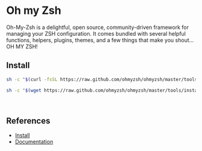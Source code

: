 
# Oh my Zsh

Oh-My-Zsh is a delightful, open source, community-driven framework for managing your ZSH configuration.
It comes bundled with several helpful functions, helpers, plugins, themes, and a few things that make 
you shout... OH MY ZSH!

## Install

<Tabs>
  <TabItem value="curl" label="Install via curl" default>

```bash
sh -c "$(curl -fsSL https://raw.github.com/ohmyzsh/ohmyzsh/master/tools/install.sh)"
```

  </TabItem>
  <TabItem value="wget" label="Install via wget">

```bash
sh -c "$(wget https://raw.github.com/ohmyzsh/ohmyzsh/master/tools/install.sh -O -)"
```

  </TabItem>
</Tabs>
<br/>

## References

* [Install](https://ohmyz.sh/#install)
* [Documentation](https://github.com/ohmyzsh/ohmyzsh/wiki)

